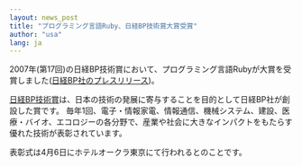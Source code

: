 ```yaml
---
layout: news_post
title: "プログラミング言語Ruby、日経BP技術賞大賞受賞"
author: "usa"
lang: ja
---
```


2007年(第17回)の日経BP技術賞において、プログラミング言語Rubyが大賞を受賞しました([日経BP社のプレスリリース][1])。

[日経BP技術賞][2]は、日本の技術の発展に寄与することを目的として日経BP社が創設した賞です。
毎年1回、電子・情報家電、情報通信、機械システム、建設、医療・バイオ、エコロジーの各分野で、産業や社会に大きなインパクトをもたらす優れた技術が表彰されています。

表彰式は4月6日にホテルオークラ東京にて行われるとのことです。



[1]: http://corporate.nikkeibp.co.jp/information/newsrelease/newsrelease20070316.html 
[2]: http://innovation.nikkeibp.co.jp/nbpta/index.html 
